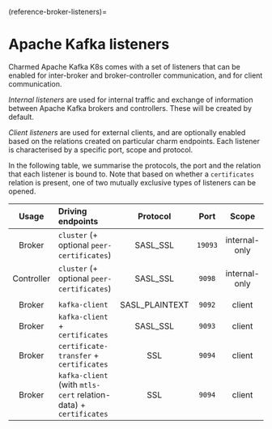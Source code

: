 (reference-broker-listeners)=
# Apache Kafka listeners

Charmed Apache Kafka K8s comes with a set of listeners that can be enabled for
inter-broker and broker-controller communication, and for client communication. 

*Internal listeners* are used for internal traffic and exchange of information 
between Apache Kafka brokers and controllers. These will be created by default.

*Client listeners* are used for external clients, and are optionally enabled
based on the relations created on particular charm endpoints.
Each listener is characterised by a specific port, scope and protocol. 

In the following table, we summarise the protocols, the port and
the relation that each listener is bound to. Note that based on whether a `certificates`
relation is present, one of two mutually exclusive types of listeners can be 
opened. 

|    Usage   |                         Driving endpoints                        |    Protocol    |  Port   |     Scope     |
|:----------:|:-----------------------------------------------------------------|:--------------:|:-------:|:-------------:|
|   Broker   |               `cluster` (+ optional `peer-certificates`)         |    SASL_SSL    | `19093` | internal-only |
| Controller |               `cluster` (+ optional `peer-certificates`)         |    SASL_SSL    |  `9098` | internal-only |
|            |                                                                  |                |         |               |
|   Broker   |                          `kafka-client`                          | SASL_PLAINTEXT |  `9092` |     client    |
|   Broker   |                  `kafka-client` + `certificates`                 |    SASL_SSL    |  `9093` |     client    |
|   Broker   |              `certificate-transfer` + `certificates`             |       SSL      |  `9094` |     client    |
|   Broker   | `kafka-client` (with `mtls-cert` relation-data) + `certificates` |       SSL      |  `9094` |     client    |
